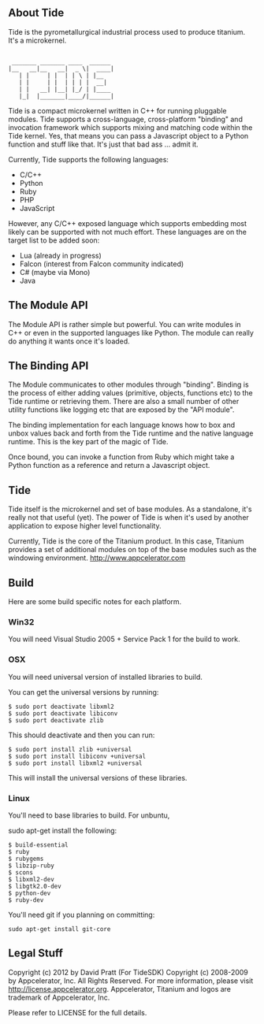 ## About Tide

Tide is the pyrometallurgical industrial process used to produce titanium. 
It's a microkernel.
```

 _______ _______ ____  ______ 
|__   __|__   __|  _ \|  ____|
   | |     | |  | | \ | |__
   | |     | |  | | | |  __|
   | |   __| |__| |_/ | |____
   |_|  |_______|____/|______|

```

Tide is a compact microkernel written in C++ for running pluggable
modules. Tide supports a cross-language, cross-platform "binding"
and invocation framework which supports mixing and matching 
code within the Tide kernel. Yes, that means you can pass a 
Javascript object to a Python function and stuff like that.  It's 
just that bad ass ... admit it.

Currently, Tide supports the following languages:

- C/C++
- Python
- Ruby
- PHP
- JavaScript

However, any C/C++ exposed language which supports embedding most likely
can be supported with not much effort. These languages are on the 
target list to be added soon:

- Lua  (already in progress)
- Falcon (interest from Falcon community indicated)
- C# (maybe via Mono)
- Java 

## The Module API


The Module API is rather simple but powerful.  You can write modules
in C++ or even in the supported languages like Python.  The module
can really do anything it wants once it's loaded.

## The Binding API

The Module communicates to other modules through "binding". Binding
is the process of either adding values (primitive, objects, functions etc)
to the Tide runtime or retrieving them.  There are also a small number of 
other utility functions like logging etc that are exposed by the "API module".

The binding implementation for each language knows how to box and unbox
values back and forth from the Tide runtime and the native language
runtime. This is the key part of the magic of Tide.

Once bound, you can invoke a function from Ruby which might take a Python 
function as a reference and return a Javascript object.

## Tide 

Tide itself is the microkernel and set of base modules. As a standalone,
it's really not that useful (yet).  The power of Tide is when it's used
by another application to expose higher level functionality.

Currently, Tide is the core of the Titanium product.  In this case,
Titanium provides a set of additional modules on top of the base modules
such as the windowing environment.  <http://www.appcelerator.com>



## Build

Here are some build specific notes for each platform.

### Win32

You will need Visual Studio 2005 + Service Pack 1 for the build to work.

### OSX

You will need universal version of installed libraries to build.

You can get the universal versions by running:

```
$ sudo port deactivate libxml2
$ sudo port deactivate libiconv
$ sudo port deactivate zlib
```

This should deactivate and then you can run:

```
$ sudo port install zlib +universal
$ sudo port install libiconv +universal
$ sudo port install libxml2 +universal
```

This will install the universal versions of these libraries.

### Linux

You'll need to base libraries to build.  For unbuntu,

sudo apt-get install the following:

```
$ build-essential 
$ ruby 
$ rubygems 
$ libzip-ruby 
$ scons 
$ libxml2-dev 
$ libgtk2.0-dev 
$ python-dev 
$ ruby-dev
```

You'll need git if you planning on committing:

```
sudo apt-get install git-core
```

## Legal Stuff

Copyright (c) 2012 by David Pratt (For TideSDK)
Copyright (c) 2008-2009 by Appcelerator, Inc. All Rights Reserved.
For more information, please visit <http://license.appcelerator.org>.
Appcelerator, Titanium and logos are trademark of Appcelerator, Inc.

Please refer to LICENSE for the full details.
